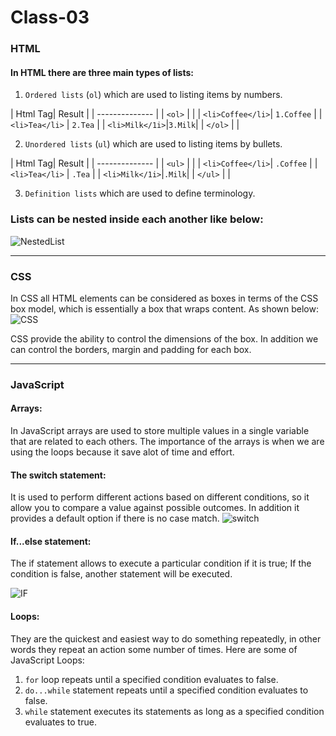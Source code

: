 # Class-03

### HTML
#### In HTML there are three main types of lists: 

1. `Ordered lists` (`ol`) which are used to listing items by numbers.

| Html Tag| Result       |
| -------------- |
| `<ol>` | |
| `<li>Coffee</li>`| `1.Coffee`  |
| `<li>Tea</li>` | `2.Tea` |
| `<li>Milk</1i>`|`3.Milk`|
| `</ol>`  |    |

2.  `Unordered lists` (`ul`) which are used to listing items by bullets.

| Html Tag| Result       |
| -------------- |
| `<ul>` | |
| `<li>Coffee</li>`| `.Coffee`  |
| `<li>Tea</li>` | `.Tea` |
| `<li>Milk</1i>`|`.Milk`|
| `</ul>`  |    |



3. `Definition lists` which are used to define terminology.

### Lists can be nested inside each another like below:
![NestedList](https://i.stack.imgur.com/bjuI6.png)

-----------------------------
### CSS 
In CSS all HTML elements can be considered as boxes in terms of the CSS box model, which is essentially a box that wraps content. As shown below:
![CSS](https://upload.wikimedia.org/wikipedia/commons/7/7a/Boxmodell-detail.png)

CSS provide the ability to control the dimensions of the box. In addition we can control the borders, margin and padding for each box.

---------------------
### JavaScript
#### Arrays:
In JavaScript arrays are used to store multiple values in a single variable that are related to each others. The importance of the arrays is when we are using the loops because it save alot of time and effort.

#### The switch statement:
It is used to perform different actions based on different conditions, so it allow you to compare a value against possible outcomes. In addition it provides a default option if there is no case match.
![switch](https://www.bookofnetwork.com/images/javascript-images/JS_switch-syntax_20Sep16_1827.png)

#### If...else statement:
The if statement allows to execute a particular condition if it is true; If the condition is false, another statement will be executed. 
 

![IF](https://www.skylinetechnologies.com/SkylineTechnologies/media/WebImages/blog/varscope4.jpg)




#### Loops:
They are the quickest and easiest way to do something repeatedly, in other words they repeat an action some number of times.
Here are some of JavaScript Loops:

1. `for` loop repeats until a specified condition evaluates to false.
2. `do...while` statement repeats until a specified condition evaluates to false.
3. `while` statement executes its statements as long as a specified condition evaluates to true.


